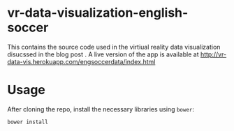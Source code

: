 # vr-data-visualization-english-soccer

This contains the source code used in the virtiual reality data visualization disucssed in the blog post <loink>.
A live version of the app is available at
http://vr-data-vis.herokuapp.com/engsoccerdata/index.html

# Usage
After cloning the repo, install the necessary libraries using `bower`:
```
bower install
```


